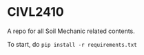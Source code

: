 # CIVL2410
A repo for all Soil Mechanic related contents.

To start, do ```pip install -r requirements.txt```